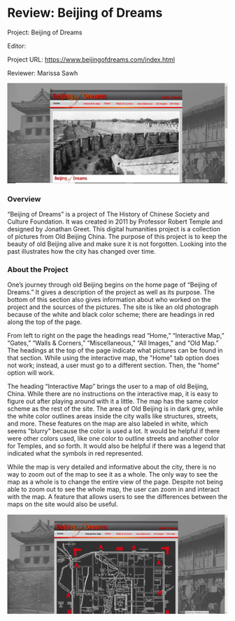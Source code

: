 # Review: Beijing of Dreams

Project: Beijing of Dreams

Editor: 

Project URL: https://www.beijingofdreams.com/index.html 

Reviewer: Marissa Sawh

![Homepage of Beijing of Dreams](https://raw.githubusercontent.com/MarissaSawh/MarissaSawh/main/images/ENGL350_ReviewTwoBOD1.jpg)

### Overview

“Beijing of Dreams” is a project of The History of Chinese Society and Culture Foundation. It was created in 2011 by Professor Robert Temple and designed by Jonathan Greet. This digital humanities project is a collection of pictures from Old Beijing China. The purpose of this project is to keep the beauty of old Beijing alive and make sure it is not forgotten. Looking into the past illustrates how the city has changed over time.

### About the Project

One’s journey through old Beijing begins on the home page of “Beijing of Dreams.” It gives a description of the project as well as its purpose. The bottom of this section also gives information about who worked on the project and the sources of the pictures. The site is like an old photograph because of the white and black color scheme; there are headings in red along the top of the page. 

From left to right on the page the headings read “Home,”  “Interactive Map,” “Gates,” “Walls & Corners,” “Miscellaneous,” “All Images,” and “Old Map.” The headings at the top of the page indicate what pictures can be found in that section. While using the interactive map, the "Home" tab option does not work; instead, a user must go to a different section. Then, the "home" option will work.

The heading “Interactive Map” brings the user to a map of old Beijing, China. While there are no instructions on the interactive map, it is easy to figure out after playing around with it a little. The map has the same color scheme as the rest of the site. The area of Old Beijing is in dark grey, while the white color outlines areas inside the city walls like structures, streets, and more. These features on the map are also labeled in white, which seems "blurry" because the color is used a lot. It would be helpful if there were other colors used, like one color to outline streets and another color for Temples, and so forth. It would also be helpful if there was a legend that indicated what the symbols in red represented.

While the map is very detailed and informative about the city, there is no way to zoom out of the map to see it as a whole. The only way to see the map as a whole is to change the entire view of the page. Despite not being able to zoom out to see the whole map, the user can zoom in and interact with the map. A feature that allows users to see the differences between the maps on the site would also be useful.

![Interactive Map](https://raw.githubusercontent.com/MarissaSawh/MarissaSawh/main/images/ENGL350_ReviewTwoBOD2.jpg)

